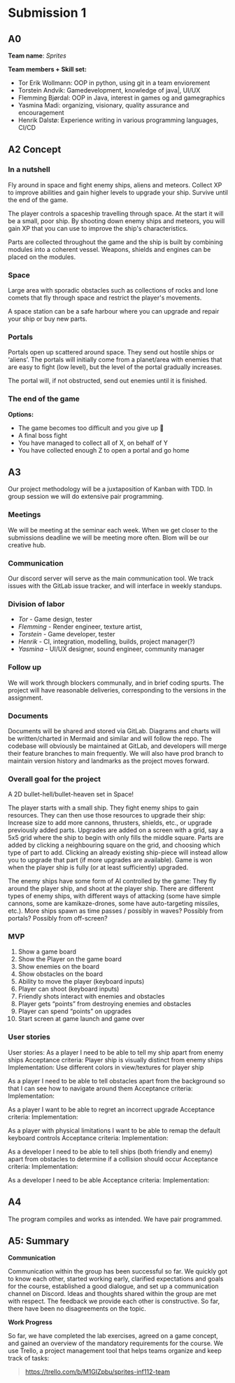 # Submission 1
## A0
**Team name**: *Sprites*

**Team members + Skill set:**
* Tor Erik Wollmann: OOP in python, using git in a team enviorement
* Torstein Andvik: Gamedevelopment, knowledge of java|, UI/UX
* Flemming Bjørdal: OOP in Java, interest in games og and gamegraphics
* Yasmina Madi: organizing, visionary, quality assurance and encouragement 
* Henrik Dalstø: Experience writing in various programming languages, CI/CD

## A2 Concept 
### In a nutshell

Fly around in space and fight enemy ships, aliens and meteors. Collect XP to improve abilities and gain higher levels to upgrade your ship. Survive until the end of the game.

The player controls a spaceship travelling through space. At the start it will be a small, poor ship. By shooting down enemy ships and meteors, you will gain XP that you can use to improve the ship's characteristics. 

Parts are collected throughout the game and the ship is built by combining modules into a coherent vessel. Weapons, shields and engines can be placed on the modules. 

### Space
Large area with sporadic obstacles such as collections of rocks and lone comets that fly through space and restrict the player's movements.

A space station can be a safe harbour where you can upgrade and repair your ship or buy new parts.


### Portals
Portals open up scattered around space. They send out hostile ships or ‘aliens’. The portals will initially come from a planet/area with enemies that are easy to fight (low level), but the level of the portal gradually increases.

The portal will, if not obstructed, send out enemies until it is finished.

### The end of the game
**Options:**

* The game becomes too difficult and you give up 🙁
* A final boss fight 
* You have managed to collect all of X, on behalf of Y
* You have collected enough Z to open a portal and go home

## A3 
Our project methodology will be a juxtaposition of Kanban with TDD. In group session we will do extensive
pair programming. 

### Meetings 
We will be meeting at the seminar each week. When we get closer to the submissions deadline we will be meeting more often. 
Blom will be our creative hub.

### Communication 
Our discord server will serve as the main communication tool. We track issues with the GitLab issue tracker, and
will interface in weekly standups.

### Division of labor 
* *Tor* - Game design, tester
* *Flemming* - Render engineer, texture artist, 
* *Torstein* - Game developer, tester
* *Henrik* - CI, integration, modelling, builds, project manager(?)
* *Yasmina* - UI/UX designer, sound engineer, community manager


### Follow up 
We will work through blockers communally, and in brief coding spurts. The project 
will have reasonable deliveries, corresponding to the versions in the assignment. 

### Documents 
Documents will be shared and stored via GitLab. Diagrams and charts will be written/charted in Mermaid and similar
and will follow the repo. The codebase will obviously be maintained at GitLab, and developers will merge their feature branches to main
frequently. We will also have prod branch to maintain version history and landmarks as the project moves forward.

### Overall goal for the project
A 2D bullet-hell/bullet-heaven set in Space! 

The player starts with a small ship. They fight enemy ships to gain resources. They can then use those resources to upgrade their ship: Increase size to add more cannons, thrusters, shields, etc., or upgrade previously added parts. Upgrades are added on a screen with a grid, say a 5x5 grid where the ship to begin with only fills the middle square. Parts are added by clicking a neighbouring square on the grid, and choosing which type of part to add. Clicking an already existing ship-piece will instead allow you to upgrade that part (if more upgrades are available). Game is won when the player ship is fully (or at least sufficiently) upgraded.

The enemy ships have some form of AI controlled by the game: They fly around the player ship, and shoot at the player ship. There are different types of enemy ships, with different ways of attacking (some have simple cannons, some are kamikaze-drones, some have auto-targeting missiles, etc.). More ships spawn as time passes / possibly in waves? Possibly from portals? Possibly from off-screen?

### MVP
1. Show a game board 
2. Show the Player on the game board
3. Show enemies on the board
4. Show obstacles on the board
5. Ability to move the player (keyboard inputs) 
6. Player can shoot (keyboard inputs)
7. Friendly shots interact with enemies and obstacles
8. Player gets “points” from destroying enemies and obstacles 
9. Player can spend “points” on upgrades 
10. Start screen at game launch and game over

### User stories
User stories:
As a player I need to be able to tell my ship apart from enemy ships
Acceptance criteria: Player ship is visually distinct from enemy ships
Implementation: Use different colors in view/textures for player ship  

As a player I need to be able to tell obstacles apart from the background so that I can see how to navigate around them
Acceptance criteria:
Implementation:

As a player I want to be able to regret an incorrect upgrade
Acceptance criteria:
Implementation:

As a player with physical limitations I want to be able to remap the default keyboard controls 
Acceptance criteria:
Implementation:

As a developer I need to be able to tell ships (both friendly and enemy) apart from obstacles to determine if a collision should occur
Acceptance criteria:
Implementation:

As a developer I need to be able 
Acceptance criteria:
Implementation:


## A4 
The program compiles and works as intended. We have pair programmed.


## A5: Summary 

**Communication**

Communication within the group has been successful so far. We quickly got to know each other, started working early, clarified expectations and goals for the course, established a good dialogue, and set up a communication channel on Discord. Ideas and thoughts shared within the group are met with respect. The feedback we provide each other is constructive. So far, there have been no disagreements on the topic.


**Work Progress**

So far, we have completed the lab exercises, agreed on a game concept, and gained an overview of the mandatory requirements for the course. We use Trello, a project management tool that helps teams organize and keep track of tasks:
> https://trello.com/b/M1GIZpbu/sprites-inf112-team